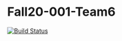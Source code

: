# Fall20-001-Team6

[![Build Status](https://travis-ci.org/CSCI-3010-CUBoulder/Fall20-001-Team6.svg?branch=master)](https://travis-ci.org/CSCI-3010-CUBoulder/Fall20-001-Team6)
